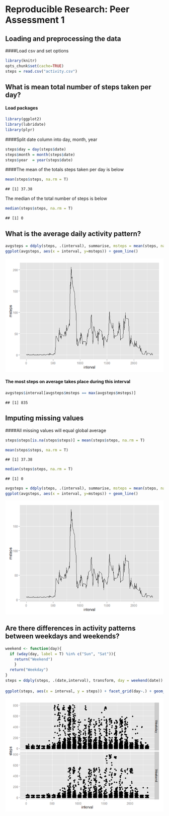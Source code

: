 # Reproducible Research: Peer Assessment 1


## Loading and preprocessing the data


####Load csv and set options

```r
library(knitr)
opts_chunk$set(cache=TRUE)
steps = read.csv("activity.csv")
```

## What is mean total number of steps taken per day?
#### Load packages

```r
library(ggplot2)
library(lubridate)
library(plyr)
```

####Split date column into day, month, year

```r
steps$day = day(steps$date)
steps$month = month(steps$date)
steps$year  = year(steps$date)
```

####The mean of the totals steps taken per day is below

```r
mean(steps$steps, na.rm = T)
```

```
## [1] 37.38
```
The median of the total number of steps is below

```r
median(steps$steps, na.rm = T)
```

```
## [1] 0
```

## What is the average daily activity pattern?

```r
avgsteps = ddply(steps, .(interval), summarise, msteps = mean(steps, na.rm = T))
ggplot(avgsteps, aes(x = interval, y=msteps)) + geom_line()
```

![plot of chunk AveragePlot](./PA1_files/figure-html/AveragePlot.png) 

#### The most steps on average takes place during this interval

```r
avgsteps$interval[avgsteps$msteps == max(avgsteps$msteps)]
```

```
## [1] 835
```

## Imputing missing values
####All missing values will equal global average

```r
steps$steps[is.na(steps$steps)] = mean(steps$steps, na.rm = T)
```

```r
mean(steps$steps, na.rm = T)
```

```
## [1] 37.38
```

```r
median(steps$steps, na.rm = T)
```

```
## [1] 0
```

```r
avgsteps = ddply(steps, .(interval), summarise, msteps = mean(steps, na.rm = T))
ggplot(avgsteps, aes(x = interval, y=msteps)) + geom_line()
```

![plot of chunk NewAveragePlot](./PA1_files/figure-html/NewAveragePlot.png) 



## Are there differences in activity patterns between weekdays and weekends?

```r
weekend <- function(day){
  if (wday(day, label = T) %in% c("Sun", "Sat")){
    return("Weekend")
    }
  return("Weekday")
}
steps = ddply(steps, .(date,interval), transform, day = weekend(date))

ggplot(steps, aes(x = interval, y = steps)) + facet_grid(day~.) + geom_point()
```

![plot of chunk unnamed-chunk-6](./PA1_files/figure-html/unnamed-chunk-6.png) 


